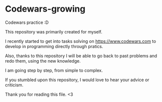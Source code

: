 # Codewars-growing
Codewars practice :D

This repository was primarily created for myself. 

I recently started to get into tasks solving on https://www.codewars.com to develop in programming directly through pratics. 

Also, thanks to this repository I will be able to go back to past problems and redo them, using the new knowledge.

I am going step by step, from simple to complex.

If you stumbled upon this repository, I would love to hear your advice or criticism.








Thank you for reading this file. <3
